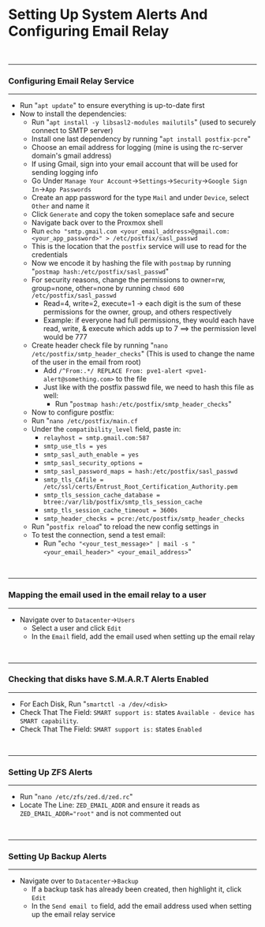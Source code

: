  # Setting Up System Alerts And Configuring Email Relay

<br>

_________________________

### Configuring Email Relay Service

_________________________
-  Run "```apt update```" to ensure everything is up-to-date first
- Now to install the dependencies:
  -  Run "```apt install -y libsasl2-modules mailutils```" (used to securely connect to SMTP server)
  -  Install one last dependency by running "```apt install postfix-pcre```"
  -  Choose an email address for logging (mine is using the rc-server domain's gmail address)
    - If using Gmail, sign into your email account that will be used for sending logging info
    - Go Under ```Manage Your Account```->```Settings```->```Security```->```Google Sign In```->```App Passwords```
    - Create an app password for the type ```Mail``` and under ```Device```, select ```Other``` and name it
    - Click ```Generate``` and copy the token someplace safe and secure
  -  Navigate back over to the Proxmox shell
  -  Run ```echo "smtp.gmail.com <your_email_address>@gmail.com:<your_app_password>" > /etc/postfix/sasl_passwd```
    - This is the location that the ```postfix``` service will use to read for the credentials
  - Now we encode it by hashing the file with ```postmap``` by running "```postmap hash:/etc/postfix/sasl_passwd```"
  - For security reasons, change the permissions to owner=rw, group=none, other=none by running ```chmod 600 /etc/postfix/sasl_passwd```
    - Read=4, write=2, execute=1 -> each digit is the sum of these permissions for the owner, group, and others respectively
    - Example: if everyone had full permissions, they would each have read, write, & execute which adds up to 7 ==> the permission level would be 777
  -  Create header check file by running "```nano /etc/postfix/smtp_header_checks```" (This is used to change the name of the user in the email from root)
     -  Add ```/^From:.*/ REPLACE From: pve1-alert <pve1-alert@something.com>``` to the file
     - Just like with the postfix passwd file, we need to hash this file as well:
       - Run "```postmap hash:/etc/postfix/smtp_header_checks```"
  -  Now to configure postfix:
    -  Run "```nano /etc/postfix/main.cf```
    -  Under the ```compatibility_level``` field, paste in:
       - ```relayhost = smtp.gmail.com:587```
       - ```smtp_use_tls = yes```
       - ```smtp_sasl_auth_enable = yes```
       - ```smtp_sasl_security_options =```
       - ```smtp_sasl_password_maps = hash:/etc/postfix/sasl_passwd```
       - ```smtp_tls_CAfile = /etc/ssl/certs/Entrust_Root_Certification_Authority.pem```
       - ```smtp_tls_session_cache_database = btree:/var/lib/postfix/smtp_tls_session_cache```
       - ```smtp_tls_session_cache_timeout = 3600s```
       - ```smtp_header_checks = pcre:/etc/postfix/smtp_header_checks```
     - Run "```postfix reload```" to reload the new config settings in
     - To test the connection, send a test email:
       - Run "```echo "<your_test_message>" | mail -s "<your_email_header>" <your_email_address>```"

<br>

_________________________

### Mapping the email used in the email relay to a user

_________________________
- Navigate over to ```Datacenter```->```Users```
  - Select a user and click ```Edit```
  - In the ```Email``` field, add the email used when setting up the email relay

<br>

_________________________

### Checking that disks have S.M.A.R.T Alerts Enabled

_________________________
- For Each Disk, Run "```smartctl -a /dev/<disk>```
- Check That The Field: ```SMART support is:``` states ```Available - device has SMART capability```.
- Check That The Field: ```SMART support is:``` states ```Enabled```

<br>


_________________________

### Setting Up ZFS Alerts

_________________________
- Run "```nano /etc/zfs/zed.d/zed.rc```"
- Locate The Line: ```ZED_EMAIL_ADDR``` and ensure it reads as ```ZED_EMAIL_ADDR="root"``` and is not commented out


<br>

_________________________

### Setting Up Backup Alerts

_________________________
- Navigate over to ```Datacenter```->```Backup```
  - If a backup task has already been created, then highlight it, click ```Edit```
  - In the ```Send email to``` field, add the email address used when setting up the email relay service

<br>